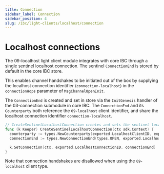 ```yaml
---
title: Connection
sidebar_label: Connection
sidebar_position: 4
slug: /ibc/light-clients/localhost/connection
---
```



# Localhost connections

The 09-localhost light client module integrates with core IBC through a single sentinel localhost connection.
The sentinel `ConnectionEnd` is stored by default in the core IBC store.

This enables channel handshakes to be initiated out of the box by supplying the localhost connection identifier (`connection-localhost`) in the `connectionHops` parameter of `MsgChannelOpenInit`.

The `ConnectionEnd` is created and set in store via the `InitGenesis` handler of the 03-connection submodule in core IBC.
The `ConnectionEnd` and its `Counterparty` both reference the `09-localhost` client identifier, and share the localhost connection identifier `connection-localhost`.

```go
// CreateSentinelLocalhostConnection creates and sets the sentinel localhost connection end in the IBC store.
func (k Keeper) CreateSentinelLocalhostConnection(ctx sdk.Context) {
  counterparty := types.NewCounterparty(exported.LocalhostClientID, exported.LocalhostConnectionID, commitmenttypes.NewMerklePrefix(k.GetCommitmentPrefix().Bytes()))
  connectionEnd := types.NewConnectionEnd(types.OPEN, exported.LocalhostClientID, counterparty, types.ExportedVersionsToProto(types.GetCompatibleVersions()), 0)

  k.SetConnection(ctx, exported.LocalhostConnectionID, connectionEnd)
}
```

Note that connection handshakes are disallowed when using the `09-localhost` client type.
